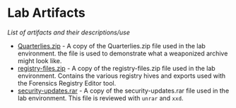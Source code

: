 # Lab Artifacts
_List of artifacts and their descriptions/use_

 - [Quarterlies.zip](./Quarterlies.zip) - A copy of the Quarterlies.zip file used in the lab environment. the file is used to demonstrate what a weaponized archive might look like.
 - [registry-files.zip](./registry-files.zip) - A copy of the registry-files.zip file used in the lab environment. Contains the various registry hives and exports used with the Forensics Registry Editor tool.
 - [security-updates.rar](./security-update.rar) - A copy of the security-updates.rar file used in the lab environment. This file is reviewed with `unrar` and `xxd`.
